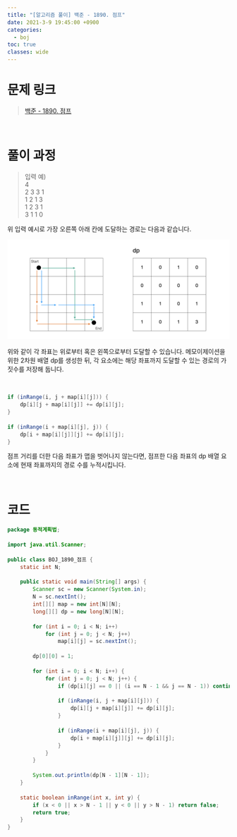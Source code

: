 ```yaml
---
title: "[알고리즘 풀이] 백준 - 1890. 점프"
date: 2021-3-9 19:45:00 +0900
categories:
  - boj
toc: true
classes: wide
---
```


# 문제 링크

> [백준 - 1890. 점프](https://www.acmicpc.net/problem/1890)

<br>

# 풀이 과정

> 입력 예)  
> 4  
> 2 3 3 1  
> 1 2 1 3  
> 1 2 3 1  
> 3 1 1 0

위 입력 예시로 가장 오른쪽 아래 칸에 도달하는 경로는 다음과 같습니다.

![/assets/images/백준_1890_점프-1.png](/assets/images/백준_1890_점프-1.png)

위와 같이 각 좌표는 위로부터 혹은 왼쪽으로부터 도달할 수 있습니다. 메모이제이션을 위한 2차원 배열 dp를 생성한 뒤, 각 요소에는 해당 좌표까지 도달할 수 있는 경로의 가짓수를 저장해 둡니다.

<br>

```java
if (inRange(i, j + map[i][j])) {
    dp[i][j + map[i][j]] += dp[i][j];
}

if (inRange(i + map[i][j], j)) {
    dp[i + map[i][j]][j] += dp[i][j];
}
```

점프 거리를 더한 다음 좌표가 맵을 벗어나지 않는다면, 점프한 다음 좌표의 dp 배열 요소에 현재 좌표까지의 경로 수를 누적시킵니다.

<br>

# 코드

```java
package 동적계획법;

import java.util.Scanner;

public class BOJ_1890_점프 {
    static int N;

    public static void main(String[] args) {
        Scanner sc = new Scanner(System.in);
        N = sc.nextInt();
        int[][] map = new int[N][N];
        long[][] dp = new long[N][N];

        for (int i = 0; i < N; i++)
            for (int j = 0; j < N; j++)
                map[i][j] = sc.nextInt();

        dp[0][0] = 1;

        for (int i = 0; i < N; i++) {
            for (int j = 0; j < N; j++) {
                if (dp[i][j] == 0 || (i == N - 1 && j == N - 1)) continue;

                if (inRange(i, j + map[i][j])) {
                    dp[i][j + map[i][j]] += dp[i][j];
                }

                if (inRange(i + map[i][j], j)) {
                    dp[i + map[i][j]][j] += dp[i][j];
                }
            }
        }

        System.out.println(dp[N - 1][N - 1]);
    }

    static boolean inRange(int x, int y) {
        if (x < 0 || x > N - 1 || y < 0 || y > N - 1) return false;
        return true;
    }
}
```